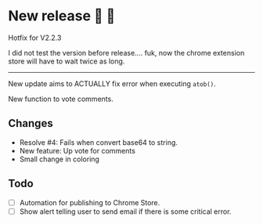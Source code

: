 # New release 🎉 🎉

Hotfix for V2.2.3

I did not test the version before release.... fuk, now the chrome extension store will have to wait twice as long.

---

New update aims to ACTUALLY fix error when executing `atob()`.

New function to vote comments.

## Changes

- Resolve #4: Fails when convert base64 to string.
- New feature: Up vote for comments
- Small change in coloring

## Todo

- [ ] Automation for publishing to Chrome Store.
- [ ] Show alert telling user to send email if there is some critical error.
